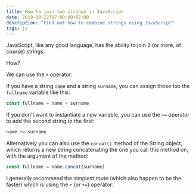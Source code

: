 ```yaml
---
title: How to join two strings in JavaScript
date: 2019-09-22T07:00:00+02:00
description: "Find out how to combine strings using JavaScript"
tags: js
---
```


JavaScript, like any good language, has the ability to join 2 (or more, of course) strings.

How?

We can use the `+` operator.

If you have a string `name` and a string `surname`, you can assign those too the `fullname` variable like this:

```js
const fullname = name + surname
```

If you don't want to instantiate a new variable, you can use the `+=` operator to add the second string to the first:

```js
name += surname
```

Alternatively you can also use the `concat()` method of the String object, which returns a new string concatenating the one you call this method on, with the argument of the method:


```js
const fullname = name.concat(surname)
```

I generally recommend the simplest route (which also happen to be the faster) which is using the `+` (or `+=`) operator.